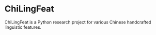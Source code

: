 # ChiLingFeat

ChiLingFeat is a Python research project for various Chinese handcrafted linguistic features. 
